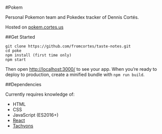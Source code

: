 #Pokem

Personal Pokemon team and Pokedex tracker of Dennis Cortés.

Hosted on [pokem.cortes.us](http://pokem.cortes.us)

##Get Started

```
git clone https://github.com/fromcortes/taste-notes.git
cd poke
npm install (first time only)
npm start
```

Then open [http://localhost:3000/](http://localhost:3000/) to see your app.
When you’re ready to deploy to production, create a minified bundle with `npm run build`.


##Dependencies

Currently requires knowledge of:
- HTML
- CSS
- JavaScript (ES2016+)
- [React](https://facebook.github.io/react)
- [Tachyons](http://tachyons.io)
